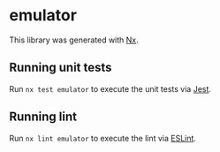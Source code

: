 # emulator

This library was generated with [Nx](https://nx.dev).

## Running unit tests

Run `nx test emulator` to execute the unit tests via [Jest](https://jestjs.io).

## Running lint

Run `nx lint emulator` to execute the lint via [ESLint](https://eslint.org/).
